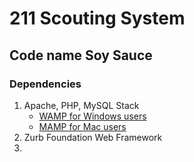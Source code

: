 # 211 Scouting System
## Code name Soy Sauce

### Dependencies
1. Apache, PHP, MySQL Stack
   * [WAMP for Windows users](www.wampserver.com)
   * [MAMP for Mac users](www.mamp.info)
2. Zurb Foundation Web Framework
3. 

